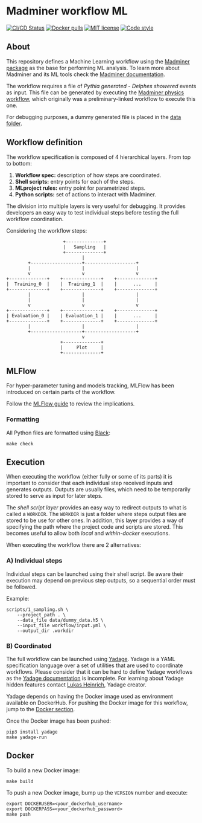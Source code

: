 # Madminer workflow ML

[![CI/CD Status][ci-status-badge]][ci-status-link]
[![Docker pulls][docker-pulls-badge]][docker-pulls-link]
[![MIT license][mit-license-badge]][mit-license-link]
[![Code style][code-style-badge]][code-style-link]


## About
This repository defines a Machine Learning workflow using the [Madminer package][madminer-repo]
as the base for performing ML analysis. To learn more about Madminer and its ML tools check
the [Madminer documentation][madminer-docs].

The workflow requires a file of _Pythia generated_ - _Delphes showered_ events as input.
This file can be generated by executing the [Madminer physics workflow][madminer-workflow-ph],
which originally was a preliminary-linked workflow to execute this one.

For debugging purposes, a dummy generated file is placed in the [data folder][data-folder].


## Workflow definition
The workflow specification is composed of 4 hierarchical layers. From top to bottom:

1. **Workflow spec:** description of how steps are coordinated.
2. **Shell scripts:** entry points for each of the steps.
3. **MLproject rules:** entry point for parametrized steps.
4. **Python scripts:** set of actions to interact with Madminer.

The division into multiple layers is very useful for debugging. It provides developers an easy way 
to test individual steps before testing the full workflow coordination.

Considering the workflow steps:

                         +--------------+
                         |   Sampling   |
                         +--------------+
                                |
            +-------------------+-------------------+
            |                   |                   |
            v                   v                   v
    +--------------+    +--------------+    +--------------+
    |  Training_0  |    |  Training_1  |    |      ...     |
    +--------------+    +--------------+    +--------------+
            |                   |                   |
            |                   |                   |
            v                   v                   v
    +--------------+    +--------------+    +--------------+
    | Evaluation_0 |    | Evaluation_1 |    |      ...     |
    +--------------+    +--------------+    +--------------+
            |                   |                   |
            +-------------------+-------------------+
                                v
                        +--------------+
                        |     Plot     |
                        +--------------+


## MLFlow
For hyper-parameter tuning and models tracking, MLFlow has been introduced on certain parts
of the workflow.

Follow the [MLFlow guide][mlflow-guide] to review the implications.


### Formatting
All Python files are formatted using [Black][black-web]:

```shell
make check
```


## Execution
When executing the workflow (either fully or some of its parts) it is important to consider that
each individual step received inputs and generates outputs. Outputs are usually files, which need
to be temporarily stored to serve as input for later steps.

The _shell script layer_ provides an easy way to redirect outputs to what is called a `WORKDIR`.
The `WORKDIR` is just a folder where steps output files are stored to be use for other ones.
In addition, this layer provides a way of specifying the path where the project code and scripts 
are stored. This becomes useful to allow both _local_ and _within-docker_ executions.

When executing the workflow there are 2 alternatives:

### A) Individual steps
Individual steps can be launched using their shell script. Be aware their execution may depend on 
previous step outputs, so a sequential order must be followed.

Example:
```shell
scripts/1_sampling.sh \
    --project_path . \
    --data_file data/dummy_data.h5 \
    --input_file workflow/input.yml \
    --output_dir .workdir
```

### B) Coordinated
The full workflow can be launched using [Yadage][yadage-repo]. Yadage is a YAML specification language
over a set of utilities that are used to coordinate workflows. Please consider that it can be hard
to define Yadage workflows as the [Yadage documentation][yadage-docs] is incomplete.
For learning about Yadage hidden features contact [Lukas Heinrich][lukas-profile], Yadage creator.

Yadage depends on having the Docker image used as environment available on DockerHub. For pushing the
Docker image for this workflow, jump to the [Docker section](#docker).

Once the Docker image has been pushed:
```shell
pip3 install yadage
make yadage-run
```


## Docker
To build a new Docker image:
```shell
make build
```

To push a new Docker image, bump up the `VERSION` number and execute:

```shell
export DOCKERUSER=<your_dockerhub_username>
export DOCKERPASS=<your_dockerhub_password>
make push
```


[ci-status-badge]: https://github.com/madminer-tool/madminer-workflow-ml/actions/workflows/ci.yml/badge.svg?branch=master
[ci-status-link]: https://github.com/madminer-tool/madminer-workflow-ml/actions/workflows/ci.yml?query=branch%3Amaster
[code-style-badge]: https://img.shields.io/badge/code%20style-black-000000.svg
[code-style-link]: https://github.com/psf/black
[docker-pulls-badge]: https://img.shields.io/docker/pulls/madminertool/madminer-workflow-ml.svg
[docker-pulls-link]: https://hub.docker.com/r/madminertool/madminer-workflow-ml
[mit-license-badge]: https://img.shields.io/badge/License-MIT-blue.svg
[mit-license-link]: https://github.com/madminer-tool/madminer-workflow-ml/blob/master/LICENSE

[black-web]: https://black.readthedocs.io/en/stable/
[data-folder]: ./data
[madminer-docs]: https://madminer.readthedocs.io/en/latest/index.html
[madminer-repo]: https://github.com/madminer-tool/madminer
[madminer-workflow-ph]: https://github.com/madminer-tool/madminer-workflow-ph
[mlflow-guide]: docs/MLFLOW.md
[yadage-repo]: https://github.com/yadage/yadage
[yadage-docs]: https://yadage.readthedocs.io/en/latest/
[lukas-profile]: https://github.com/lukasheinrich
